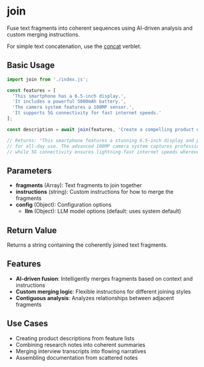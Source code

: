 # join

Fuse text fragments into coherent sequences using AI-driven analysis and custom merging instructions.

For simple text concatenation, use the [concat](../../verblets/concat) verblet.

## Basic Usage

```javascript
import join from './index.js';

const features = [
  'This smartphone has a 6.5-inch display.',
  'It includes a powerful 5000mAh battery.',
  'The camera system features a 108MP sensor.',
  'It supports 5G connectivity for fast internet speeds.'
];

const description = await join(features, 'Create a compelling product description');

// Returns: "This smartphone features a stunning 6.5-inch display and powerful 5000mAh battery
// for all-day use. The advanced 108MP camera system captures professional-quality photos,
// while 5G connectivity ensures lightning-fast internet speeds wherever you go."
```

## Parameters

- **fragments** (Array): Text fragments to join together
- **instructions** (string): Custom instructions for how to merge the fragments
- **config** (Object): Configuration options
  - **llm** (Object): LLM model options (default: uses system default)

## Return Value

Returns a string containing the coherently joined text fragments.

## Features

- **AI-driven fusion**: Intelligently merges fragments based on context and instructions
- **Custom merging logic**: Flexible instructions for different joining styles
- **Contiguous analysis**: Analyzes relationships between adjacent fragments

## Use Cases

- Creating product descriptions from feature lists
- Combining research notes into coherent summaries
- Merging interview transcripts into flowing narratives
- Assembling documentation from scattered notes
